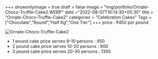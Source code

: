 +++
showonlyimage = true
draft = false
image = "img/portfolio/Ornate-Choco-Truffle-Cake2.WEBP"
date ="2022-08-07T16:14:30+05:30"
title = "Ornate-Choco-Truffle-Cake2"
categories = "Celebration Cakes"
Tags = ["Chocolate","Round","Half Kg","One Tier"]
+++
price : ₹450 per pound
<!--more-->
![Ornate-Choco-Truffle-Cake2](/img/portfolio/Ornate-Choco-Truffle-Cake2.WEBP)
* 1 pound cake price serves 8-10 persons : 450
* 2 pound cake price serves 10-20 persons : 900
* 3 pound cake price serves 20-30 persons : 1350

